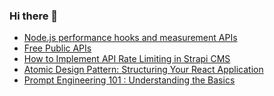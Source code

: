 ### Hi there 👋
<!-- daily.dev BOOKMARKS:START -->
- [Node.js performance hooks and measurement APIs](https://app.daily.dev/posts/MYJyK7hso?utm_source=rss&utm_medium=bookmarks&utm_campaign=mBzS9yGu2kYgKY4tuhxYN)
- [Free Public APIs](https://app.daily.dev/posts/yKoqdARuO?utm_source=rss&utm_medium=bookmarks&utm_campaign=mBzS9yGu2kYgKY4tuhxYN)
- [How to Implement API Rate Limiting in Strapi CMS](https://app.daily.dev/posts/cymVUB8hH?utm_source=rss&utm_medium=bookmarks&utm_campaign=mBzS9yGu2kYgKY4tuhxYN)
- [Atomic Design Pattern: Structuring Your React Application](https://app.daily.dev/posts/zpEP7LJm2?utm_source=rss&utm_medium=bookmarks&utm_campaign=mBzS9yGu2kYgKY4tuhxYN)
- [Prompt Engineering 101 : Understanding the Basics](https://app.daily.dev/posts/3visL6DqZ?utm_source=rss&utm_medium=bookmarks&utm_campaign=mBzS9yGu2kYgKY4tuhxYN)
<!-- daily.dev BOOKMARKS:END -->
<!--
**nirmal-patel-s/nirmal-patel-s** is a ✨ _special_ ✨ repository because its `README.md` (this file) appears on your GitHub profile.

Here are some ideas to get you started:

- 🔭 I’m currently working on ...
- 🌱 I’m currently learning ...
- 👯 I’m looking to collaborate on ...
- 🤔 I’m looking for help with ...
- 💬 Ask me about ...
- 📫 How to reach me: ...
- 😄 Pronouns: ...
- ⚡ Fun fact: ...
-->

